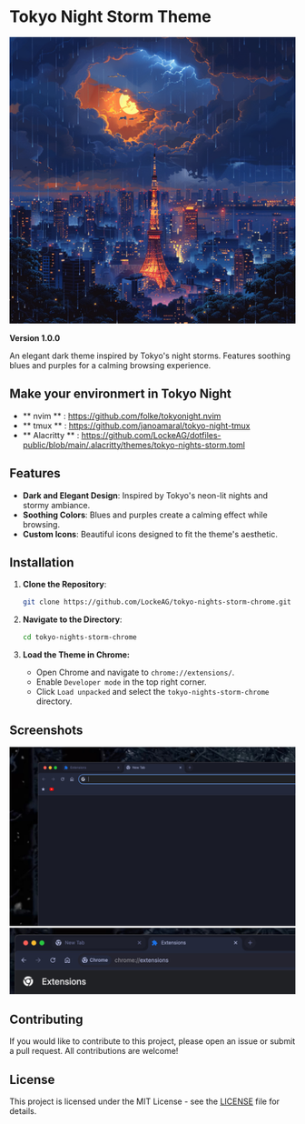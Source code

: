 # Tokyo Night Storm Theme

![Tokyo Night Storm Theme](icon512.png)

**Version 1.0.0**

An elegant dark theme inspired by Tokyo's night storms. Features soothing blues and purples for a calming browsing experience.

## Make your environmert in Tokyo Night

- ** nvim ** : https://github.com/folke/tokyonight.nvim
- ** tmux ** : https://github.com/janoamaral/tokyo-night-tmux
- ** Alacritty ** : https://github.com/LockeAG/dotfiles-public/blob/main/.alacritty/themes/tokyo-nights-storm.toml

## Features

- **Dark and Elegant Design**: Inspired by Tokyo's neon-lit nights and stormy ambiance.
- **Soothing Colors**: Blues and purples create a calming effect while browsing.
- **Custom Icons**: Beautiful icons designed to fit the theme's aesthetic.

## Installation

1. **Clone the Repository**:
   ```bash
   git clone https://github.com/LockeAG/tokyo-nights-storm-chrome.git
   ```
2. **Navigate to the Directory**:

   ```bash
   cd tokyo-nights-storm-chrome
   ```

3. **Load the Theme in Chrome:**
   - Open Chrome and navigate to `chrome://extensions/`.
   - Enable `Developer mode` in the top right corner.
   - Click `Load unpacked` and select the `tokyo-nights-storm-chrome` directory.

## Screenshots

![Tokyo Night Storm Theme](screenshot.png)
![Tokyo Night Storm Theme](screenshot-2.png)

## Contributing

If you would like to contribute to this project, please open an issue or submit a pull request. All contributions are welcome!

## License

This project is licensed under the MIT License - see the [LICENSE](LICENSE) file for details.
